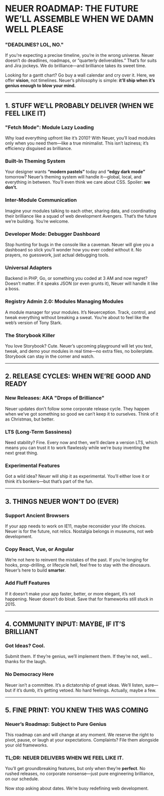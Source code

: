 # **NEUER ROADMAP: THE FUTURE WE’LL ASSEMBLE WHEN WE DAMN WELL PLEASE**

### **"DEADLINES? LOL, NO."**  

If you're expecting a precise timeline, you’re in the wrong universe. Neuer doesn’t do deadlines, roadmaps, or “quarterly deliverables.” That’s for suits and Jira jockeys. We do brilliance—and brilliance takes its sweet time. 

Looking for a gantt chart? Go buy a wall calendar and cry over it. Here, we offer **vision**, not timelines. Neuer’s philosophy is simple: **it’ll ship when it’s genius enough to blow your mind.**

---

## **1. STUFF WE’LL PROBABLY DELIVER (WHEN WE FEEL LIKE IT)**  

### **"Fetch Mode": Module Lazy Loading**  
Why load everything upfront like it’s 2010? With Neuer, you’ll load modules only when you need them—like a true minimalist. This isn’t laziness; it’s efficiency disguised as brilliance.



### **Built-In Theming System**  
Your designer wants **“modern pastels”** today and **“edgy dark mode”** tomorrow? Neuer’s theming system will handle it—global, local, and everything in between. You’ll even think we care about CSS. Spoiler: **we don’t.**



### **Inter-Module Communication**  
Imagine your modules talking to each other, sharing data, and coordinating their brilliance like a squad of web development Avengers. That’s the future we’re building. You’re welcome.



### **Developer Mode: Debugger Dashboard**  
Stop hunting for bugs in the console like a caveman. Neuer will give you a dashboard so slick you’ll wonder how you ever coded without it. No prayers, no guesswork, just actual debugging tools.



### **Universal Adapters**  
Backend in PHP, Go, or something you coded at 3 AM and now regret? Doesn’t matter. If it speaks JSON (or even grunts it), Neuer will handle it like a boss.



### **Registry Admin 2.0: Modules Managing Modules**  
A module manager for your modules. It’s Neuerception. Track, control, and tweak everything without breaking a sweat. You’re about to feel like the web’s version of Tony Stark.



### **The Storybook Killer**  
You love Storybook? Cute. Neuer’s upcoming playground will let you test, tweak, and demo your modules in real time—no extra files, no boilerplate. Storybook can stay in the corner and watch.

---

## **2. RELEASE CYCLES: WHEN WE’RE GOOD AND READY**  

### **New Releases: AKA "Drops of Brilliance"**  
Neuer updates don’t follow some corporate release cycle. They happen when we’ve got something so good we can’t keep it to ourselves. Think of it as Christmas, but better.



### **LTS (Long-Term Sassiness)**  
Need stability? Fine. Every now and then, we’ll declare a version LTS, which means you can trust it to work flawlessly while we’re busy inventing the next great thing.



### **Experimental Features**  
Got a wild idea? Neuer will ship it as experimental. You’ll either love it or think it’s bonkers—but that’s part of the fun.

---

## **3. THINGS NEUER WON’T DO (EVER)**  

### **Support Ancient Browsers**  
If your app needs to work on IE11, maybe reconsider your life choices. Neuer is for the future, not relics. Nostalgia belongs in museums, not web development.



### **Copy React, Vue, or Angular**  
We’re not here to reinvent the mistakes of the past. If you’re longing for hooks, prop-drilling, or lifecycle hell, feel free to stay with the dinosaurs. Neuer’s here to build **smarter**.



### **Add Fluff Features**  
If it doesn’t make your app faster, better, or more elegant, it’s not happening. Neuer doesn’t do bloat. Save that for frameworks still stuck in 2015.

---

## **4. COMMUNITY INPUT: MAYBE, IF IT’S BRILLIANT**  

### **Got Ideas? Cool.**  
Submit them. If they’re genius, we’ll implement them. If they’re not, well... thanks for the laugh.



### **No Democracy Here**  
Neuer isn’t a committee. It’s a dictatorship of great ideas. We’ll listen, sure—but if it’s dumb, it’s getting vetoed. No hard feelings. Actually, maybe a few.

---

## **5. FINE PRINT: YOU KNEW THIS WAS COMING**  

### **Neuer’s Roadmap: Subject to Pure Genius**  
This roadmap can and will change at any moment. We reserve the right to pivot, pause, or laugh at your expectations. Complaints? File them alongside your old frameworks.



### **TL;DR: NEUER DELIVERS WHEN WE FEEL LIKE IT.**  
You’ll get groundbreaking features, but only when they’re **perfect**. No rushed releases, no corporate nonsense—just pure engineering brilliance, on our schedule.  

Now stop asking about dates. We’re busy redefining web development.  
